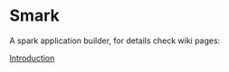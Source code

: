 # Smark
A spark application builder, for details check wiki pages:

[Introduction](https://github.com/csvsoft/smark/wiki/Introduction)
